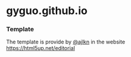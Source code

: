 # gyguo.github.io

### Template
The template is provide by [@ajlkn](https://twitter.com/) in the website https://html5up.net/editorial

